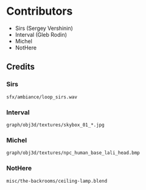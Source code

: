 # Contributors

- Sirs (Sergey Vershinin)
- Interval (Gleb Rodin)
- Michel
- NotHere

## Credits

### Sirs

`sfx/ambiance/loop_sirs.wav`

### Interval

`graph/obj3d/textures/skybox_01_*.jpg`

### Michel

`graph/obj3d/textures/npc_human_base_lali_head.bmp`

### NotHere

`misc/the-backrooms/ceiling-lamp.blend`
